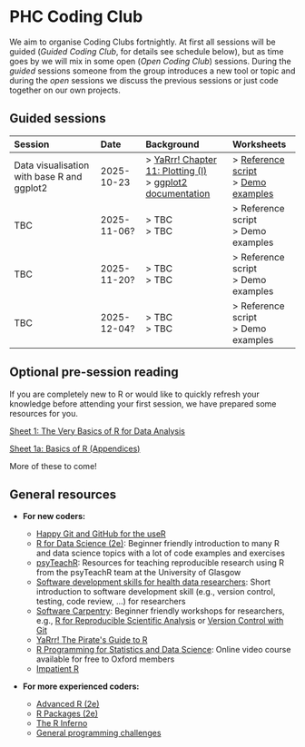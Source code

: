 # PHC Coding Club

We aim to organise Coding Clubs fortnightly. At first all sessions will be guided (_Guided Coding Club_, for details see schedule below), but as time goes by we will mix in some open (_Open Coding Club_) sessions.
During the _guided_ sessions someone from the group introduces a new tool or topic and during the _open_ sessions we discuss the previous sessions or just code together on our own projects.

## Guided sessions

| Session | Date | Background | Worksheets |
| :---         | :---           | :--- | :--- |
| Data visualisation with base R and ggplot2 | 2025-10-23 | > [YaRrr! Chapter 11: Plotting (I)](https://bookdown.org/ndphillips/YaRrr/plotting1.html) <br/> > [ggplot2 documentation](https://ggplot2.tidyverse.org/) | > [Reference script](exercises/01-exercises.md) <br/> > [Demo examples](exercises/01-solutions.md) |
| TBC | 2025-11-06? | > TBC <br/> > TBC | > Reference script <br/> > Demo examples |
| TBC | 2025-11-20? | > TBC <br/> > TBC | > Reference script <br/> > Demo examples |
| TBC | 2025-12-04? | > TBC <br/> > TBC | > Reference script <br/> > Demo examples |

## Optional pre-session reading

If you are completely new to R or would like to quickly refresh your knowledge before attending your first session, we have prepared some resources for you.

[Sheet 1: The Very Basics of R for Data Analysis](resources/Sheet1.md)

[Sheet 1a: Basics of R (Appendices)](resources/Sheet1a.md)

More of these to come!

## General resources

- **For new coders:**
  - [Happy Git and GitHub for the useR](https://happygitwithr.com/) 
  - [R for Data Science (2e)](https://r4ds.hadley.nz/): Beginner friendly introduction to many R and data science topics with a lot of code examples and exercises
  - [psyTeachR](https://psyteachr.github.io/resources.html): Resources for teaching reproducible research using R from the psyTeachR team at the University of Glasgow
  - [Software development skills for health data researchers](https://informatics.bmj.com/content/29/1/e100488): Short introduction to software development skill (e.g., version control, testing, code review, ...) for researchers
  - [Software Carpentry](https://software-carpentry.org/lessons/index.html): Beginner friendly workshops for researchers, e.g., [R for Reproducible Scientific Analysis](https://swcarpentry.github.io/r-novice-gapminder/) or [Version Control with Git](https://swcarpentry.github.io/git-novice/)
  - [YaRrr! The Pirate's Guide to R](https://bookdown.org/ndphillips/YaRrr/)
  - [R Programming for Statistics and Data Science](https://www.oreilly.com/videos/r-programming-for/9781789950298/): Online video course available for free to Oxford members
  - [Impatient R](https://www.burns-stat.com/documents/tutorials/impatient-r/)

- **For more experienced coders:**
  - [Advanced R (2e)](https://adv-r.hadley.nz/)
  - [R Packages (2e)](https://r-pkgs.org/)
  - [The R Inferno](https://www.burns-stat.com/pages/Tutor/R_inferno.pdf)
  - [General programming challenges](https://old.reddit.com/r/dailyprogrammer/)
